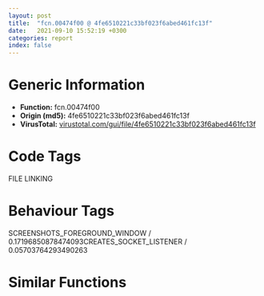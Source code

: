 ```yaml
---
layout: post
title:  "fcn.00474f00 @ 4fe6510221c33bf023f6abed461fc13f"
date:   2021-09-10 15:52:19 +0300
categories: report
index: false
---
```


# Generic Information
- **Function:** fcn.00474f00
- **Origin (md5):** 4fe6510221c33bf023f6abed461fc13f
- **VirusTotal:** [virustotal.com/gui/file/4fe6510221c33bf023f6abed461fc13f][virustotal_ref]

# Code Tags
<span class="tag" id="FILE">FILE</span>
<span class="tag" id="LINKING">LINKING</span>


# Behaviour Tags
<span class="bhv-tag" id="SCREENSHOTS_FOREGROUND_WINDOW">SCREENSHOTS_FOREGROUND_WINDOW / 0.17196850878474093</span><span class="bhv-tag" id="CREATES_SOCKET_LISTENER">CREATES_SOCKET_LISTENER / 0.05703764293490263</span>

# Similar Functions
<script type="text/javascript" src="https://www.gstatic.com/charts/loader.js"></script>
<script type="text/javascript">

    google.charts.load('current', {'packages':['corechart']});
    google.charts.setOnLoadCallback(drawChart);

    function drawChart() {
    var data = new google.visualization.DataTable();
        data.addColumn('number', 'X');
        data.addColumn('number', 'Y');
        data.addColumn({type: 'string', role: 'tooltip', 'p': {'html': true}});
        data.addColumn({'type': 'string', 'role': 'style'});
        
        data.addRows([
    [6.881321430206299, 173.4412384033203, '<b><a href="/report/fcn.00474f00@4fe6510221c33bf023f6abed461fc13f">fcn.00474f00</a><br>@4fe6510221c33bf023f6abed461fc13f</b><br>', 'point { fill-color: #e0440e; }'],
[-100.70177459716797, 71.3726577758789, '<b><a href="/report/fcn.004258f0@1123b7aa5760238fe93045e585b8234c">fcn.004258f0</a><br>@1123b7aa5760238fe93045e585b8234c</b><br>', 'null'],
[108.94963073730469, 65.85786437988281, '<b><a href="/report/fcn.00450290@4fe6510221c33bf023f6abed461fc13f">fcn.00450290</a><br>@4fe6510221c33bf023f6abed461fc13f</b><br>', 'null'],
[1.3665238618850708, -36.21070861816406, '<b><a href="/report/fcn.00450ef0@4fe6510221c33bf023f6abed461fc13f">fcn.00450ef0</a><br>@4fe6510221c33bf023f6abed461fc13f</b><br>', 'null'],

        ]);

    var options = {
        title: 'Similarity Plot',
        legend: 'none',
        colors: ['#dedbd9', '#e6693e', '#ec8f6e', '#f3b49f', '#f6c7b6'],
        tooltip: {isHtml: true, trigger: 'both'},
        explorer: {
        actions: ["dragToZoom", "rightClickToReset"],
        },
        chartArea: {
        width: '80%',
        height: '80%'
        },
        width: '100%',
        height: '100%'
    };

    var chart = new google.visualization.ScatterChart(document.getElementById('chart_div'));

    chart.draw(data, options);
    }
    
</script>


<div id="chart_div" style="width: 100%px; height: 100%;"></div>

# Disassembled Code
{% highlight nasm %}

sub esp, 0x48
push ebx
mov ebx, dword[esp+0x68]
push ebp
mov ebp, dword[esp+0x54]
push esi
mov esi, dword[esp+0x64]
push edi
mov edi, dword[esp+0x6c]
mov dword[esp+0x14], 0
mov dword[esi], 0xffffffff
test ebx, ebx
je 0x474f2c
mov byte[ebx], 0
cmp word[ebp], 0
je 0x475095
push 6
push str.hicon:
push ebp
mov byte[esp+0x1f], 0
mov byte[esp+0x1e], 0
call fcn.0048d597
add esp, 0xc
test eax, eax
je 0x474f71
test edi, edi
jne 0x474fe2
push 8
push str.hbitmap:
push ebp
call fcn.0048d597
add esp, 0xc
test eax, eax
jne 0x474fe2
cmp word[ebp+0xa], 0x3a
jne 0x474f83
mov dword[esi], 1
add ebp, 0xc
jmp 0x474f8c
mov dword[esi], 0
add ebp, 0x10
cmp word[ebp], 0x2a
mov dword[esp+0x5c], ebp
sete al
mov byte[esp+0x13], 1
mov byte[esp+0x12], al
test al, al
je 0x474fb3
add ebp, 2
mov dword[esp+0x5c], ebp
test ebx, ebx
je 0x474fb3
mov byte[ebx], 1
mov eax, ebp
call fcn.0040d200
test al, al
je 0x474fcd
push 0x10
push 0
push ebp
call fcn.0048e7e7
add esp, 0xc
jmp 0x474fd6
push ebp
call fcn.0048dff1
add esp, 4
mov dword[esp+0x14], eax
test eax, eax
je 0x475095
push 0x2e
push ebp
call fcn.0048e91d
mov ebx, eax
add esp, 8
test ebx, ebx
je 0x474ff6
add ebx, 2
mov eax, dword[esp+0x14]
test eax, eax
jne 0x4750a3
cmp edi, 1
ja 0x475069
test ebx, ebx
je 0x4750a3
push 0x4a9bb8
push ebx
call fcn.0048cd49
add esp, 8
test eax, eax
je 0x475069
push 0x4a9bc0
push ebx
call fcn.0048cd49
add esp, 8
test eax, eax
je 0x475069
push 0x4bcfe4
push ebx
call fcn.0048cd49
add esp, 8
test eax, eax
je 0x475069
push 0x4bcfec
push ebx
call fcn.0048cd49
add esp, 8
test eax, eax
je 0x475069
push 0x4bcff4
push ebx
call fcn.0048cd49
add esp, 8
test eax, eax
jne 0x47509f
mov eax, dword[esp+0x64]
mov ecx, dword[esp+0x60]
push eax
push ecx
push edi
push ebp
mov byte[esp+0x21], 1
mov dword[esi], 1
call fcn.00475640
add esp, 0x10
mov dword[esp+0x14], eax
cmp eax, 2
jae 0x475116
xor eax, eax
pop edi
pop esi
pop ebp
pop ebx
add esp, 0x48
ret
mov eax, dword[esp+0x14]
mov byte[esp+0x11], 0
test edi, edi
jle 0x4750b4
mov dword[esi], 1
jmp 0x475116
test ebx, ebx
je 0x475116
push 0x4a9bb0
push ebx
call fcn.0048cd49
add esp, 8
test eax, eax
jne 0x4750d2
mov dword[esi], 1
jmp 0x475112
push 0x4bcffc
push ebx
call fcn.0048cd49
add esp, 8
test eax, eax
je 0x47510c
push 0x4bd004
push ebx
call fcn.0048cd49
add esp, 8
test eax, eax
je 0x47510c
push 0x4bd00c
push ebx
call fcn.0048cd49
add esp, 8
test eax, eax
jne 0x475112
mov dword[esi], eax
jmp 0x475112
mov dword[esi], 2
mov eax, dword[esp+0x14]
mov edx, dword[esp+0x60]
mov ecx, dword[esp+0x64]
cmp edx, 0xffffffff
je 0x475128
cmp ecx, 0xffffffff
jne 0x475141
xor esi, esi
cmp edx, esi
je 0x475132
cmp ecx, esi
jne 0x475141
mov dword[esp+0x64], esi
mov dword[esp+0x60], esi
mov byte[esp+0x10], 0
jmp 0x475157
cmp edx, 0xffffffff
je 0x475152
cmp ecx, 0xffffffff
je 0x475152
mov byte[esp+0x10], 0
jmp 0x475157
mov byte[esp+0x10], 1
mov esi, dword[sym.imp.KERNEL32.dll_LoadLibraryW]
xor edi, edi
cmp byte[esp+0x70], 0
je 0x47517c
push str.gdiplus
call esi
mov edi, eax
mov eax, dword[esp+0x14]
test edi, edi
jne 0x47517c
mov byte[esp+0x70], 0
test eax, eax
jne 0x47521e
mov edx, dword[esp+0x68]
mov edx, dword[edx]
cmp edx, 0xffffffff
jle 0x47521e
cmp byte[esp+0x70], al
jne 0x47521e
cmp byte[esp+0x10], al
je 0x4751a7
xor ecx, ecx
jmp 0x4751af
mov eax, dword[esp+0x60]
mov ecx, dword[esp+0x64]
push 0x2010
push ecx
push eax
push edx
push ebp
push 0
call dword[sym.imp.USER32.dll_LoadImageW]
mov dword[esp+0x14], eax
test eax, eax
je 0x4751d7
cmp byte[esp+0x10], 0
jne 0x47521e
pop edi
pop esi
pop ebp
pop ebx
add esp, 0x48
ret
push ebp
call dword[sym.imp.KERNEL32.dll_GetFileAttributesW]
cmp eax, 0xffffffff
je 0x475095
cmp dword[esp+0x6c], 0
jle 0x47521a
mov eax, dword[esp+0x64]
mov ecx, dword[esp+0x60]
mov edx, dword[esp+0x6c]
push eax
push ecx
push edx
push ebp
call fcn.00475640
add esp, 0x10
mov dword[esp+0x14], eax
cmp eax, 2
jb 0x475095
mov byte[esp+0x11], 1
jmp 0x47521e
mov eax, dword[esp+0x14]
mov dword[esp+0x18], 0
test eax, eax
jne 0x475343
cmp byte[esp+0x70], 0
mov eax, dword[esp+0x68]
mov dword[eax], 0
jne 0x475279
test ebx, ebx
je 0x475279
push 0x4bd024
push ebx
call fcn.0048cd49
add esp, 8
test eax, eax
je 0x475286
push str.jpeg
push ebx
call fcn.0048cd49
add esp, 8
test eax, eax
je 0x475286
push 0x4bd038
push ebx
call fcn.0048cd49
add esp, 8
test eax, eax
je 0x475286
test edi, edi
jne 0x47528e
push str.gdiplus
call esi
mov edi, eax
test edi, edi
je 0x475408
mov esi, dword[sym.imp.KERNEL32.dll_GetProcAddress]
push str.GdiplusStartup
push edi
call esi
push str.GdiplusShutdown
push edi
mov ebp, eax
call esi
push str.GdipCreateBitmapFromFile
push edi
mov dword[esp+0x30], eax
call esi
push str.GdipCreateHBITMAPFromBitmap
push edi
mov ebx, eax
call esi
push str.GdipDisposeImage
push edi
mov dword[esp+0x28], eax
call esi
mov esi, eax
xor eax, eax
mov dword[esp+0x2c], 1
mov dword[esp+0x30], eax
mov dword[esp+0x34], eax
mov dword[esp+0x38], eax
cmp ebp, eax
je 0x475334
push eax
lea ecx, [esp+0x30]
push ecx
lea edx, [esp+0x2c]
push edx
call ebp
test eax, eax
jne 0x475334
mov ecx, dword[esp+0x5c]
lea eax, [esp+0x1c]
push eax
push ecx
call ebx
test eax, eax
jne 0x47532b
mov eax, dword[esp+0x1c]
push 0xff000000
lea edx, [esp+0x18]
push edx
push eax
call dword[esp+0x2c]
test eax, eax
je 0x475324
mov dword[esp+0x14], 0
mov ecx, dword[esp+0x1c]
push ecx
call esi
mov edx, dword[esp+0x24]
push edx
call dword[esp+0x2c]
push edi
call dword[sym.imp.KERNEL32.dll_FreeLibrary]
mov eax, dword[esp+0x14]
mov ebp, dword[esp+0x5c]
cmp byte[esp+0x10], 0
je 0x475568
mov esi, dword[esp+0x68]
cmp dword[esi], 0
je 0x47536f
lea ecx, [esp+0x2c]
push ecx
push eax
call dword[sym.imp.USER32.dll_GetIconInfo]
test eax, eax
je 0x47554d
mov eax, dword[esp+0x38]
lea edx, [esp+0x40]
push edx
push 0x18
push eax
call dword[sym.imp.GDI32.dll_GetObjectW]
mov edi, dword[esp+0x64]
cmp edi, 0xffffffff
jne 0x475524
cmp dword[esp+0x44], 0
je 0x4753aa
fild dword[esp+0x48]
fidiv dword[esp+0x44]
fimul dword[esp+0x60]
fadd qword[0x4bd488]
call fcn.0049b670
mov edi, eax
mov ebx, dword[esp+0x60]
cmp dword[esi], 0
je 0x475562
mov eax, dword[esp+0x3c]
mov esi, dword[sym.imp.GDI32.dll_DeleteObject]
push eax
call esi
mov ecx, dword[esp+0x38]
push ecx
call esi
cmp byte[esp+0x11], 0
jne 0x475562
cmp byte[esp+0x13], 0
jne 0x475562
mov edx, dword[esp+0x14]
push edx
call dword[sym.imp.USER32.dll_DestroyIcon]
mov eax, dword[esp+0x68]
mov ecx, dword[eax]
push 0x10
push edi
push ebx
push ecx
push ebp
push 0
call dword[sym.imp.USER32.dll_LoadImageW]
pop edi
pop esi
pop ebp
pop ebx
add esp, 0x48
ret
push 0
push 0
push 3
push 0
push 0
push 0x80000000
push ebp
call dword[sym.imp.KERNEL32.dll_CreateFileW]
mov edi, eax
cmp edi, 0xffffffff
je 0x475095
push 0
push edi
call dword[sym.imp.KERNEL32.dll_GetFileSize]
push eax
push 2
mov dword[esp+0x64], eax
call dword[sym.imp.KERNEL32.dll_GlobalAlloc]
mov esi, eax
test esi, esi
jne 0x475456
push edi
call dword[sym.imp.KERNEL32.dll_CloseHandle]
xor eax, eax
pop edi
pop esi
pop ebp
pop ebx
add esp, 0x48
ret
push esi
call dword[sym.imp.KERNEL32.dll_GlobalLock]
test eax, eax
jne 0x475479
push edi
call dword[sym.imp.KERNEL32.dll_CloseHandle]
push esi
call dword[sym.imp.KERNEL32.dll_GlobalFree]
xor eax, eax
pop edi
pop esi
pop ebp
pop ebx
add esp, 0x48
ret
mov edx, dword[esp+0x5c]
push 0
lea ecx, [esp+0x60]
push ecx
push edx
push eax
push edi
call dword[sym.imp.KERNEL32.dll_ReadFile]
push esi
call dword[sym.imp.KERNEL32.dll_GlobalUnlock]
push edi
call dword[sym.imp.KERNEL32.dll_CloseHandle]
lea eax, [esp+0x1c]
push eax
push 0
push esi
call dword[sym.imp.ole32.dll_CreateStreamOnHGlobal]
test eax, eax
js 0x475468
mov eax, dword[esp+0x1c]
test eax, eax
je 0x475468
lea ecx, [esp+0x18]
push ecx
push 0x49e7c8
push 0
push 0
push eax
call dword[sym.imp.OLEAUT32.dll_OleCreatePictureIndirect]
test eax, eax
jns 0x4754d6
mov dword[esp+0x18], 0
mov eax, dword[esp+0x1c]
mov edx, dword[eax]
push eax
mov eax, dword[edx+8]
call eax
push esi
call dword[sym.imp.KERNEL32.dll_GlobalFree]
mov eax, dword[esp+0x18]
test eax, eax
je 0x475095
mov ecx, dword[eax]
lea edx, [esp+0x14]
push edx
push eax
mov eax, dword[ecx+0xc]
call eax
mov eax, dword[esp+0x14]
test eax, eax
jne 0x475343
mov eax, dword[esp+0x18]
mov ecx, dword[eax]
mov edx, dword[ecx+8]
push eax
call edx
xor eax, eax
pop edi
pop esi
pop ebp
pop ebx
add esp, 0x48
ret
cmp dword[esp+0x48], 0
je 0x4753aa
fild dword[esp+0x44]
fidiv dword[esp+0x48]
fimul dword[esp+0x64]
fadd qword[0x4bd488]
call fcn.0049b670
mov ebx, eax
jmp 0x4753ae
mov edx, dword[esp+0x14]
push edx
call dword[sym.imp.USER32.dll_DestroyIcon]
xor eax, eax
pop edi
pop esi
pop ebp
pop ebx
add esp, 0x48
ret
mov eax, dword[esp+0x14]
jmp 0x475570
mov edi, dword[esp+0x64]
mov ebx, dword[esp+0x60]
cmp dword[esp+0x18], 0
je 0x4755a6
test ebx, ebx
jne 0x475584
test edi, edi
jne 0x475584
lea ecx, [ebx+4]
jmp 0x475586
xor ecx, ecx
push ecx
push edi
push ebx
push 0
push eax
call dword[sym.imp.USER32.dll_CopyImage]
mov esi, eax
mov eax, dword[esp+0x18]
mov ecx, dword[eax]
mov edx, dword[ecx+8]
push eax
call edx
mov ebp, dword[esp+0x74]
jmp 0x4755f3
test ebx, ebx
jne 0x4755c5
test edi, edi
jne 0x4755c5
cmp byte[esp+0x12], 0
je 0x475603
mov ebp, dword[esp+0x74]
test ebp, ebp
je 0x4755c9
pop edi
pop esi
pop ebp
pop ebx
add esp, 0x48
ret
mov ebp, dword[esp+0x74]
cmp byte[esp+0x12], 0
je 0x4755db
mov ecx, ebp
neg ecx
sbb ecx, ecx
and ecx, 4
jmp 0x4755e0
mov ecx, 0xc
push ecx
mov ecx, dword[esp+0x6c]
mov edx, dword[ecx]
push edi
push ebx
push edx
push eax
call dword[sym.imp.USER32.dll_CopyImage]
mov esi, eax
cmp dword[esp+0x14], esi
je 0x475601
test ebp, ebp
je 0x475601
mov byte[ebp], 0
mov eax, esi
pop edi
pop esi
pop ebp
pop ebx
add esp, 0x48
ret

{% endhighlight %}

[virustotal_ref]: https://www.virustotal.com/gui/file/4fe6510221c33bf023f6abed461fc13f